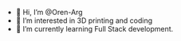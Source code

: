 - 👋 Hi, I’m @Oren-Arg
- 👀 I’m interested in 3D printing and coding
- 🌱 I’m currently learning Full Stack development.

<!---
Oren-Arg/Oren-Arg is a ✨ special ✨ repository because its `README.md` (this file) appears on your GitHub profile.
You can click the Preview link to take a look at your changes.
--->
